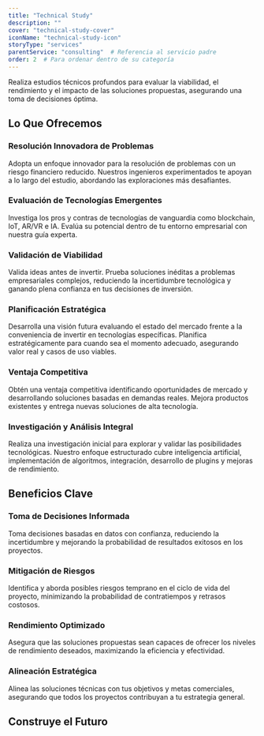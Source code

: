 ```yaml
---
title: "Technical Study"
description: ""
cover: "technical-study-cover"
iconName: "technical-study-icon"
storyType: "services"
parentService: "consulting"  # Referencia al servicio padre
order: 2  # Para ordenar dentro de su categoría
---
```


Realiza estudios técnicos profundos para evaluar la viabilidad, el rendimiento y el impacto de las soluciones propuestas, asegurando una toma de decisiones óptima.

## Lo Que Ofrecemos

### Resolución Innovadora de Problemas

Adopta un enfoque innovador para la resolución de problemas con un riesgo financiero reducido. Nuestros ingenieros experimentados te apoyan a lo largo del estudio, abordando las exploraciones más desafiantes.

### Evaluación de Tecnologías Emergentes

Investiga los pros y contras de tecnologías de vanguardia como blockchain, IoT, AR/VR e IA. Evalúa su potencial dentro de tu entorno empresarial con nuestra guía experta.

### Validación de Viabilidad

Valida ideas antes de invertir. Prueba soluciones inéditas a problemas empresariales complejos, reduciendo la incertidumbre tecnológica y ganando plena confianza en tus decisiones de inversión.

### Planificación Estratégica

Desarrolla una visión futura evaluando el estado del mercado frente a la conveniencia de invertir en tecnologías específicas. Planifica estratégicamente para cuando sea el momento adecuado, asegurando valor real y casos de uso viables.

### Ventaja Competitiva

Obtén una ventaja competitiva identificando oportunidades de mercado y desarrollando soluciones basadas en demandas reales. Mejora productos existentes y entrega nuevas soluciones de alta tecnología.

### Investigación y Análisis Integral

Realiza una investigación inicial para explorar y validar las posibilidades tecnológicas. Nuestro enfoque estructurado cubre inteligencia artificial, implementación de algoritmos, integración, desarrollo de plugins y mejoras de rendimiento.

## Beneficios Clave

### Toma de Decisiones Informada

Toma decisiones basadas en datos con confianza, reduciendo la incertidumbre y mejorando la probabilidad de resultados exitosos en los proyectos.

### Mitigación de Riesgos

Identifica y aborda posibles riesgos temprano en el ciclo de vida del proyecto, minimizando la probabilidad de contratiempos y retrasos costosos.

### Rendimiento Optimizado

Asegura que las soluciones propuestas sean capaces de ofrecer los niveles de rendimiento deseados, maximizando la eficiencia y efectividad.

### Alineación Estratégica

Alinea las soluciones técnicas con tus objetivos y metas comerciales, asegurando que todos los proyectos contribuyan a tu estrategia general.

## Construye el Futuro